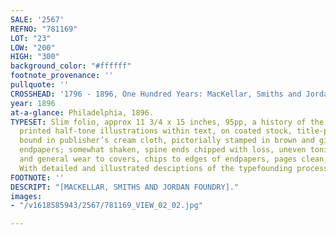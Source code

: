```yaml
---
SALE: '2567'
REFNO: "781169"
LOT: "23"
LOW: "200"
HIGH: "300"
background_color: "#ffffff"
footnote_provenance: ''
pullquote: ''
CROSSHEAD: '1796 - 1896, One Hundred Years: MacKellar, Smiths and Jordan Foundry.'
year: 1896
at-a-glance: Philadelphia, 1896.
TYPESET: Slim folio, approx 11 3/4 x 15 inches, 95pp, a history of the firm, maroon
  printed half-tone illustrations within text, on coated stock, title-page polychromatic,
  bound in publisher’s cream cloth, pictorially stamped in brown and gilt, decorative
  endpapers; somewhat shaken, spine ends chipped with loss, uneven toning, soiling
  and general wear to covers, chips to edges of endpapers, pages clean, a good copy.
  With detailed and illustrated desciptions of the typefounding process.
FOOTNOTE: ''
DESCRIPT: "[MACKELLAR, SMITHS AND JORDAN FOUNDRY]."
images:
- "/v1618585943/2567/781169_VIEW_02_02.jpg"

---
```

